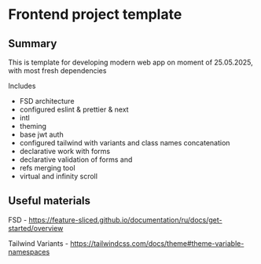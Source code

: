 # Frontend project template

## Summary

This is template for developing modern web app on moment of 25.05.2025, with most fresh dependencies

Includes
- FSD architecture
- configured eslint & prettier & next
- intl
- theming
- base jwt auth
- configured tailwind with variants and class names concatenation
- declarative work with forms
- declarative validation of forms and 
- refs merging tool
- virtual and infinity scroll


## Useful materials

FSD - https://feature-sliced.github.io/documentation/ru/docs/get-started/overview

Tailwind Variants - https://tailwindcss.com/docs/theme#theme-variable-namespaces

